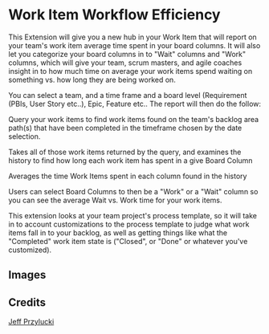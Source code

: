 
# Work Item Workflow Efficiency

This Extension will give you a new hub in your Work Item that will report on your team's work item average time spent in your board columns.  It will also let you categorize your board columns in to "Wait" columns and "Work" columns, which will give your team, scrum masters, and agile coaches insight in to how much time on average your work items spend waiting on something vs. how long they are being worked on.

You can select a team, and a time frame and a board level (Requirement (PBIs, User Story etc..), Epic, Feature etc.. The report will then do the follow:

Query your work items to find work items found on the team's backlog area path(s) that have been completed in the timeframe chosen by the date selection.

Takes all of those work items returned by the query, and examines the history to find how long each work item has spent in a give Board Column

Averages the time Work Items spent in each column found in the history

Users can select Board Columns to then be a "Work" or a "Wait" column so you can see the average Wait vs. Work time for your work items.



This extension looks at your team project's process template, so it will take in to account customizations to the process template to judge what work items fall in to your backlog, as well as getting things like what the "Completed" work item state is ("Closed", or "Done" or whatever you've customized).
## Images

## Credits
[Jeff Przylucki](http://www.oneluckidev.com)